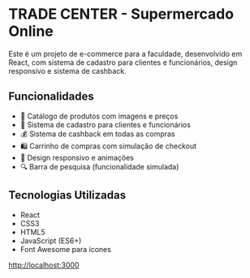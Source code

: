 # TRADE CENTER - Supermercado Online

Este é um projeto de e-commerce para a faculdade, desenvolvido em React, com sistema de cadastro para clientes e funcionários, design responsivo e sistema de cashback.

## Funcionalidades

- 🛒 Catálogo de produtos com imagens e preços
- 👤 Sistema de cadastro para clientes e funcionários
- 💰 Sistema de cashback em todas as compras
- 🛍️ Carrinho de compras com simulação de checkout
- 📱 Design responsivo e animações
- 🔍 Barra de pesquisa (funcionalidade simulada)

## Tecnologias Utilizadas

- React
- CSS3
- HTML5
- JavaScript (ES6+)
- Font Awesome para ícones


 [http://localhost:3000](http://localhost:3000) 




